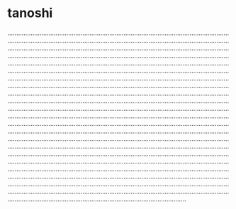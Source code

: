 # tanoshi
............................................................................................................................................................................................................................................................................................................................................................................................................................................................................................................................................................................................................................................................................................................................................................................................................................................................................................................................................................................................................................................................................................................................................................................................................................................................................................................................................................................................................................................................................................................................................................................................................................................................................................................................................................................................................................................................................................................................................................................................................................................................................................................................................................................................................................................................................................................................................................................................................................................................................................................................................................................................................................................................................................................................................................................................................................................................................................................................................